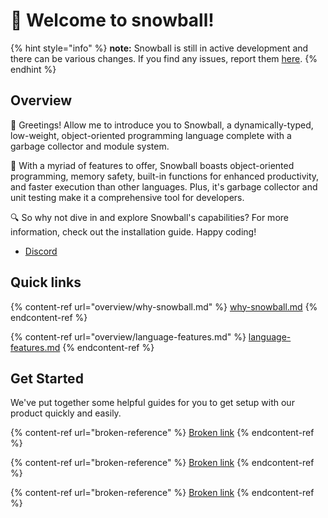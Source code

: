 # 👋 Welcome to snowball!

{% hint style="info" %}
**note:** Snowball is still in active development and there can be various changes. If you find any issues, report them [here](https://github.com/snowball-lang/snowball/issues).
{% endhint %}

## Overview

👋 Greetings! Allow me to introduce you to Snowball, a dynamically-typed, low-weight, object-oriented programming language complete with a garbage collector and module system.

🚀 With a myriad of features to offer, Snowball boasts object-oriented programming, memory safety, built-in functions for enhanced productivity, and faster execution than other languages. Plus, it's garbage collector and unit testing make it a comprehensive tool for developers.

🔍 So why not dive in and explore Snowball's capabilities? For more information, check out the installation guide. Happy coding!

* [Discord](https://discord.com/invite/nnShMQzR4b)

## Quick links

{% content-ref url="overview/why-snowball.md" %}
[why-snowball.md](overview/why-snowball.md)
{% endcontent-ref %}

{% content-ref url="overview/language-features.md" %}
[language-features.md](overview/language-features.md)
{% endcontent-ref %}

## Get Started

We've put together some helpful guides for you to get setup with our product quickly and easily.

{% content-ref url="broken-reference" %}
[Broken link](broken-reference)
{% endcontent-ref %}

{% content-ref url="broken-reference" %}
[Broken link](broken-reference)
{% endcontent-ref %}

{% content-ref url="broken-reference" %}
[Broken link](broken-reference)
{% endcontent-ref %}

